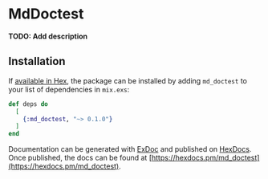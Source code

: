 # MdDoctest

**TODO: Add description**

## Installation

If [available in Hex](https://hex.pm/docs/publish), the package can be installed
by adding `md_doctest` to your list of dependencies in `mix.exs`:

```elixir
def deps do
  [
    {:md_doctest, "~> 0.1.0"}
  ]
end
```

Documentation can be generated with [ExDoc](https://github.com/elixir-lang/ex_doc)
and published on [HexDocs](https://hexdocs.pm). Once published, the docs can
be found at [https://hexdocs.pm/md_doctest](https://hexdocs.pm/md_doctest).

